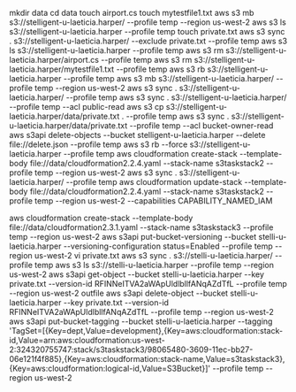 mkdir data
cd data
touch airport.cs
touch mytestfile1.txt
aws s3 mb s3://stelligent-u-laeticia.harper/ --profile temp --region us-west-2 
aws s3 ls s3://stelligent-u-laeticia.harper --profile temp
touch private.txt
aws s3 sync . s3://stelligent-u-laeticia.harper/ --exclude private.txt --profile temp
aws s3 ls s3://stelligent-u-laeticia.harper --profile temp
aws s3 rm  s3://stelligent-u-laeticia.harper/airport.cs --profile temp
aws s3 rm  s3://stelligent-u-laeticia.harper/mytestfile1.txt --profile temp
aws s3 rb s3://stelligent-u-laeticia.harper --profile temp
aws s3 mb s3://stelligent-u-laeticia.harper/ --profile temp --region us-west-2
aws s3 sync . s3://stelligent-u-laeticia.harper/ --profile temp
aws s3 sync . s3://stelligent-u-laeticia.harper/ --profile temp --acl public-read
aws s3 cp s3://stelligent-u-laeticia.harper/data/private.txt . --profile temp
aws s3 sync . s3://stelligent-u-laeticia.harper/data/private.txt --profile temp --acl bucket-owner-read
aws s3api delete-objects --bucket stelligent-u-laeticia.harper --delete file://delete.json --profile temp
aws s3 rb --force s3://stelligent-u-laeticia.harper --profile temp
aws cloudformation create-stack --template-body file://data/cloudformation2.2.4.yaml --stack-name s3taskstack2 --profile temp --region us-west-2
aws s3 sync . s3://stelligent-u-laeticia.harper/ --profile temp
aws cloudformation update-stack --template-body file://data/cloudformation2.2.4.yaml --stack-name s3taskstack2 --profile temp --region us-west-2 --capabilities CAPABILITY_NAMED_IAM

aws cloudformation create-stack --template-body file://data/cloudformation2.3.1.yaml --stack-name s3taskstack3 --profile temp --region us-west-2
aws s3api put-bucket-versioning --bucket stelli-u-laeticia.harper --versioning-configuration status=Enabled --profile temp --region us-west-2
vi private.txt
aws s3 sync . s3://stelli-u-laeticia.harper/ --profile temp
aws s3 ls s3://stelli-u-laeticia.harper --profile temp --region us-west-2
aws s3api get-object --bucket stelli-u-laeticia.harper --key private.txt --version-id RFINNeITVA2aWApUldlbllfANqAZdTfL --profile temp --region us-west-2 outfile
aws s3api delete-object --bucket stelli-u-laeticia.harper --key private.txt --version-id RFINNeITVA2aWApUldlbllfANqAZdTfL --profile temp --region us-west-2 
aws s3api put-bucket-tagging --bucket stelli-u-laeticia.harper --tagging 'TagSet=[{Key=dept,Value=development},{Key=aws:cloudformation:stack-id,Value=arn:aws:cloudformation:us-west-2:324320755747:stack/s3taskstack3/98065480-3609-11ec-bb27-06e121f4f885},{Key=aws:cloudformation:stack-name,Value=s3taskstack3},{Key=aws:cloudformation:logical-id,Value=S3Bucket}]' --profile temp --region us-west-2
